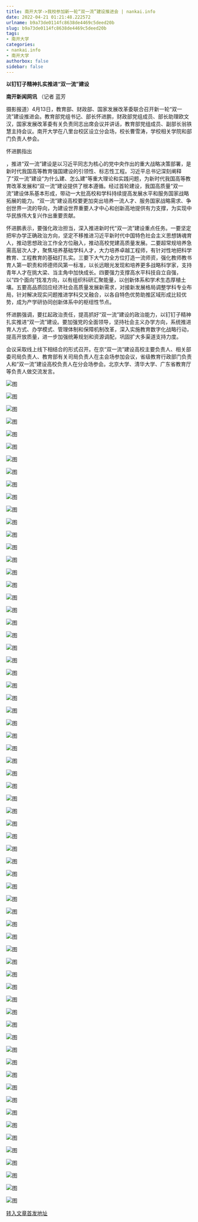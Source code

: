 ```yaml
---
title: 南开大学->我校参加新一轮“双一流”建设推进会 | nankai.info
date: 2022-04-21 01:21:48.222572
urlname: b9a73de0114fc8638de4469c5deed20b
slug: b9a73de0114fc8638de4469c5deed20b
tags: 
- 南开大学
categories:
- nankai.info
- 南开大学
authorbox: false
sidebar: false
---
```

**以钉钉子精神扎实推进“双一流”建设**

**南开新闻网讯** （记者 蓝芳

摄影报道）4月13日，教育部、财政部、国家发展改革委联合召开新一轮“双一流”建设推进会。教育部党组书记、部长怀进鹏，财政部党组成员、部长助理欧文汉，国家发展改革委有关负责同志出席会议并讲话，教育部党组成员、副部长翁铁慧主持会议。南开大学在八里台校区设立分会场，校长曹雪涛，学校相关学院和部门负责人参会。

怀进鹏指出
<!--more-->
，推进“双一流”建设是以习近平同志为核心的党中央作出的重大战略决策部署，是新时代我国高等教育强国建设的引领性、标志性工程。习近平总书记深刻阐释了“双一流”建设“为什么建、怎么建”等重大理论和实践问题，为新时代我国高等教育改革发展和“双一流”建设提供了根本遵循。经过首轮建设，我国高质量“双一流”建设体系基本形成，带动一大批高校和学科持续提高发展水平和服务国家战略拓展的能力。“双一流”建设高校要更加突出培养一流人才、服务国家战略需求、争创世界一流的导向，为建设世界重要人才中心和创新高地提供有力支撑，为实现中华民族伟大复兴作出重要贡献。

怀进鹏表示，要强化政治担当，深入推进新时代“双一流”建设重点任务。一要坚定把牢办学正确政治方向，坚定不移推进习近平新时代中国特色社会主义思想铸魂育人，推动思想政治工作全方位融入，推动高校党建高质量发展。二要超常规培养急需高层次人才，聚焦培养基础学科人才，大力培养卓越工程师，有针对性地把科学教育、工程教育的基础打扎实。三要下大气力全方位打造一流师资，强化教师教书育人第一职责和师德师风第一标准，以长远眼光发现和培养更多战略科学家，支持青年人才在挑大梁、当主角中加快成长。四要强力支撑高水平科技自立自强，以“四个面向”找准方向，以有组织科研汇聚能量，以创新体系和学术生态厚植土壤。五要高品质回应经济社会高质量发展新需求，对接新发展格局调整学科专业布局，针对解决现实问题推进学科交叉融合，以各自特色优势助推区域形成比较优势，成为产学研协同创新体系中的枢纽性节点。

怀进鹏强调，要扛起政治责任，提高抓好“双一流”建设的政治能力，以钉钉子精神扎实推进“双一流”建设。要加强党的全面领导，坚持社会主义办学方向，系统推进育人方式、办学模式、管理体制和保障机制改革，深入实施教育数字化战略行动，提高开放质量，进一步加强统筹规划和资源调配，巩固扩大多渠道支持力度。

会议采取线上线下相结合的形式召开。在京“双一流”建设高校主要负责人、相关部委司局负责人、教育部有关司局负责人在主会场参加会议，省级教育行政部门负责人和“双一流”建设高校负责人在分会场参会。北京大学、清华大学、广东省教育厅等负责人做交流发言。

![图](http://news.nankai.edu.cn/ywsd/system/2022/04/14/g)

![图](http://news.nankai.edu.cn/ywsd/system/2022/04/14/p)

![图](http://news.nankai.edu.cn/ywsd/system/2022/04/14/j)

![图](http://news.nankai.edu.cn/ywsd/system/2022/04/14/)

![图](http://news.nankai.edu.cn/ywsd/system/2022/04/14/c)

![图](http://news.nankai.edu.cn/ywsd/system/2022/04/14/f)

![图](http://news.nankai.edu.cn/ywsd/system/2022/04/14/7)

![图](http://news.nankai.edu.cn/ywsd/system/2022/04/14/b)

![图](http://news.nankai.edu.cn/ywsd/system/2022/04/14/9)

![图](http://news.nankai.edu.cn/ywsd/system/2022/04/14/b)

![图](http://news.nankai.edu.cn/ywsd/system/2022/04/14/f)

![图](http://news.nankai.edu.cn/ywsd/system/2022/04/14/b)

![图](http://news.nankai.edu.cn/ywsd/system/2022/04/14/_)

![图](http://news.nankai.edu.cn/ywsd/system/2022/04/14/2)

![图](http://news.nankai.edu.cn/ywsd/system/2022/04/14/3)

![图](http://news.nankai.edu.cn/ywsd/system/2022/04/14/4)

![图](http://news.nankai.edu.cn/ywsd/system/2022/04/14/5)

![图](http://news.nankai.edu.cn/ywsd/system/2022/04/14/4)

![图](http://news.nankai.edu.cn/ywsd/system/2022/04/14/0)

![图](http://news.nankai.edu.cn/ywsd/system/2022/04/14/0)

![图](http://news.nankai.edu.cn/ywsd/system/2022/04/14/0)

![图](http://news.nankai.edu.cn/ywsd/system/2022/04/14/3)

![图](http://news.nankai.edu.cn/ywsd/system/2022/04/14/0)

![图](http://news.nankai.edu.cn/ywsd/system/2022/04/14/0)

![图](http://news.nankai.edu.cn/)

![图](http://news.nankai.edu.cn/ywsd/system/2022/04/14/4)

![图](http://news.nankai.edu.cn/ywsd/system/2022/04/14/5)

![图](http://news.nankai.edu.cn/ywsd/system/2022/04/14/4)

![图](http://news.nankai.edu.cn/)

![图](http://news.nankai.edu.cn/ywsd/system/2022/04/14/0)

![图](http://news.nankai.edu.cn/ywsd/system/2022/04/14/0)

![图](http://news.nankai.edu.cn/ywsd/system/2022/04/14/0)

![图](http://news.nankai.edu.cn/)

![图](http://news.nankai.edu.cn/ywsd/system/2022/04/14/3)

![图](http://news.nankai.edu.cn/ywsd/system/2022/04/14/0)

![图](http://news.nankai.edu.cn/ywsd/system/2022/04/14/0)

![图](http://news.nankai.edu.cn/)

![图](http://news.nankai.edu.cn/ywsd/system/2022/04/14/c)

![图](http://news.nankai.edu.cn/ywsd/system/2022/04/14/i)

![图](http://news.nankai.edu.cn/ywsd/system/2022/04/14/p)

![图](http://news.nankai.edu.cn/)

![图](http://news.nankai.edu.cn/ywsd/system/2022/04/14/n)

![图](http://news.nankai.edu.cn/ywsd/system/2022/04/14/c)

![图](http://news.nankai.edu.cn/ywsd/system/2022/04/14/)

![图](http://news.nankai.edu.cn/ywsd/system/2022/04/14/u)

![图](http://news.nankai.edu.cn/ywsd/system/2022/04/14/d)

![图](http://news.nankai.edu.cn/ywsd/system/2022/04/14/e)

![图](http://news.nankai.edu.cn/ywsd/system/2022/04/14/)

![图](http://news.nankai.edu.cn/ywsd/system/2022/04/14/i)

![图](http://news.nankai.edu.cn/ywsd/system/2022/04/14/a)

![图](http://news.nankai.edu.cn/ywsd/system/2022/04/14/k)

![图](http://news.nankai.edu.cn/ywsd/system/2022/04/14/n)

![图](http://news.nankai.edu.cn/ywsd/system/2022/04/14/a)

![图](http://news.nankai.edu.cn/ywsd/system/2022/04/14/n)

![图](http://news.nankai.edu.cn/ywsd/system/2022/04/14/)

![图](http://news.nankai.edu.cn/ywsd/system/2022/04/14/s)

![图](http://news.nankai.edu.cn/ywsd/system/2022/04/14/w)

![图](http://news.nankai.edu.cn/ywsd/system/2022/04/14/e)

![图](http://news.nankai.edu.cn/ywsd/system/2022/04/14/n)

![图](http://news.nankai.edu.cn/)

![图](http://news.nankai.edu.cn/)

![图](http://news.nankai.edu.cn/ywsd/system/2022/04/14/:)

![图](http://news.nankai.edu.cn/ywsd/system/2022/04/14/p)

![图](http://news.nankai.edu.cn/ywsd/system/2022/04/14/t)

![图](http://news.nankai.edu.cn/ywsd/system/2022/04/14/t)

![图](http://news.nankai.edu.cn/ywsd/system/2022/04/14/h)

[转入文章首发地址](http://news.nankai.edu.cn/ywsd/system/2022/04/14/030050896.shtml)